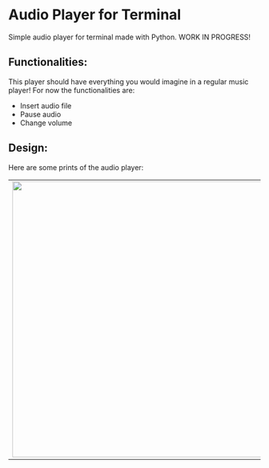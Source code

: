 # Audio Player for Terminal

Simple audio player for terminal made with Python. WORK IN PROGRESS!

## Functionalities:
This player should have everything you would imagine in a regular music player! For now the functionalities are:
* Insert audio file
* Pause audio
* Change volume

## Design:
Here are some prints of the audio player:

<table>
    <tr>
        <td><img width="550px" align="left" src="https://user-images.githubusercontent.com/36492293/127400980-130b8d58-1669-4da6-af97-56565489e461.png" /></td>
        <td><img width="550px" align="left" src="https://user-images.githubusercontent.com/36492293/127401081-75f6da7a-b755-49e0-99f2-5f84fa699c2c.png" /></td>
    </tr>
</table>
